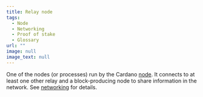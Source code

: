 ```yaml
---
title: Relay node
tags:
  - Node
  - Networking
  - Proof of stake
  - Glossary
url: ""
image: null
image_text: null
---
```


One of the nodes (or processes) run by the Cardano [node](https://www.essentialcardano.io/glossary/node). It connects to at least one other relay and a block-producing node to share information in the network. See [networking](https://www.essentialcardano.io/glossary/networking) for details.
